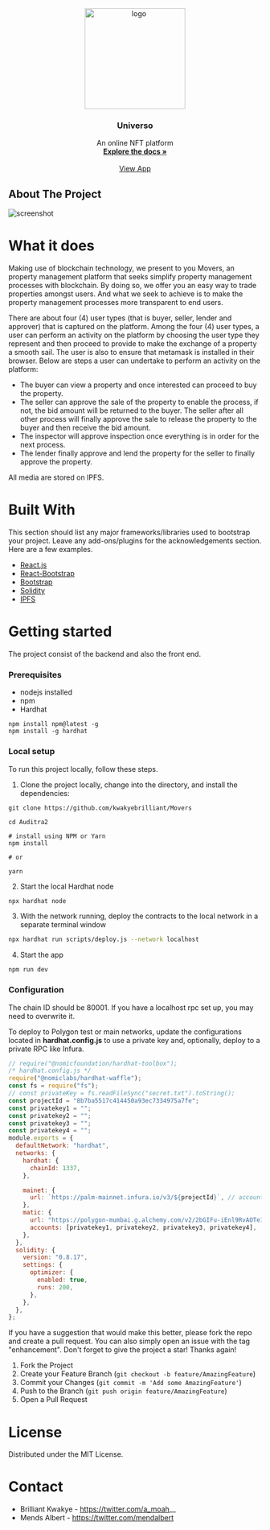 <div align="center">
  <a href="https://ipfs.infura.io/ipfs/Qmade64cdA3YaNfThD8Pr5AVedwhxHa213AYbr5J5h7waH">
    <img width="200" src="https://i.ibb.co/zG5BvBP/logo1.png" alt="logo">
  </a>
  <h3 align="center">Universo</h3>

  <p align="center">
    An online NFT platform
    <br />
    <a href="https://github.com/mendsalbert/nftproject"><strong>Explore the docs »</strong></a>
    <br />
    <br />
    <a href="https://universonft.netlify.app/">View App</a>
    
  </p>
</div>

<!-- ABOUT THE PROJECT -->

## About The Project

<img src="https://i.ibb.co/YdpnJDH/Screenshot-2022-11-15-at-5-00-09-AM.png" alt="screenshot" width="" >

# What it does

Making use of blockchain technology, we present to you Movers, an property management platform that seeks simplify property management processes with blockchain. By doing so, we offer you an easy way to trade properties amongst users. And what we seek to achieve is to make the property management processes more transparent to end users.

There are about four (4) user types (that is buyer, seller, lender and approver) that is captured on the platform. Among the four (4) user types, a user can perform an activity on the platform by choosing the user type they represent and then proceed to provide to make the exchange of a property a smooth sail. The user is also to ensure that metamask is installed in their browser. Below are steps a user can undertake to perform an activity on the platform:

- The buyer can view a property and once interested can proceed to buy the property.
- The seller can approve the sale of the property to enable the process, if not, the bid amount will be returned to the buyer. The seller after all other process will finally approve the sale to release the property to the buyer and then receive the bid amount.
- The inspector will approve inspection once everything is in order for the next process.
- The lender finally approve and lend the property for the seller to finally approve the property.

All media are stored on IPFS.

# Built With

This section should list any major frameworks/libraries used to bootstrap your project. Leave any add-ons/plugins for the acknowledgements section. Here are a few examples.

- [React.js](https://reactjs.org/)
- [React-Bootstrap](https://react-bootstrap.github.io/)
- [Bootstrap](https://getbootstrap.com/)
- [Solidity](https://docs.soliditylang.org/en/v0.8.13/)
- [IPFS](https://ipfs.io/)

# Getting started

The project consist of the backend and also the front end.

### Prerequisites

- nodejs installed
- npm
- Hardhat

```
npm install npm@latest -g
npm install -g hardhat
```

### Local setup

To run this project locally, follow these steps.

1. Clone the project locally, change into the directory, and install the dependencies:

```
git clone https://github.com/kwakyebrilliant/Movers

cd Auditra2

# install using NPM or Yarn
npm install

# or

yarn
```

2. Start the local Hardhat node

```sh
npx hardhat node
```

3. With the network running, deploy the contracts to the local network in a separate terminal window

```sh
npx hardhat run scripts/deploy.js --network localhost
```

4. Start the app

```
npm run dev
```

### Configuration

The chain ID should be 80001. If you have a localhost rpc set up, you may need to overwrite it.

To deploy to Polygon test or main networks, update the configurations located in **hardhat.config.js** to use a private key and, optionally, deploy to a private RPC like Infura.

```javascript
// require("@nomicfoundation/hardhat-toolbox");
/* hardhat.config.js */
require("@nomiclabs/hardhat-waffle");
const fs = require("fs");
// const privateKey = fs.readFileSync("secret.txt").toString();
const projectId = "8b7ba5517c414450a93ec7334975a7fe";
const privatekey1 = "";
const privatekey2 = "";
const privatekey3 = "";
const privatekey4 = "";
module.exports = {
  defaultNetwork: "hardhat",
  networks: {
    hardhat: {
      chainId: 1337,
    },

    mainet: {
      url: `https://palm-mainnet.infura.io/v3/${projectId}`, // accounts: [privateKey],
    },
    matic: {
      url: "https://polygon-mumbai.g.alchemy.com/v2/2bGIFu-iEnl9RvAOTe1ddZI2gBnuYQGS",
      accounts: [privatekey1, privatekey2, privatekey3, privatekey4],
    },
  },
  solidity: {
    version: "0.8.17",
    settings: {
      optimizer: {
        enabled: true,
        runs: 200,
      },
    },
  },
};
```

If you have a suggestion that would make this better, please fork the repo and create a pull request. You can also simply open an issue with the tag "enhancement". Don't forget to give the project a star! Thanks again!

1. Fork the Project
2. Create your Feature Branch (`git checkout -b feature/AmazingFeature`)
3. Commit your Changes (`git commit -m 'Add some AmazingFeature'`)
4. Push to the Branch (`git push origin feature/AmazingFeature`)
5. Open a Pull Request

# License

Distributed under the MIT License.

# Contact

- Brilliant Kwakye - https://twitter.com/a_moah__
- Mends Albert - https://twitter.com/mendalbert
